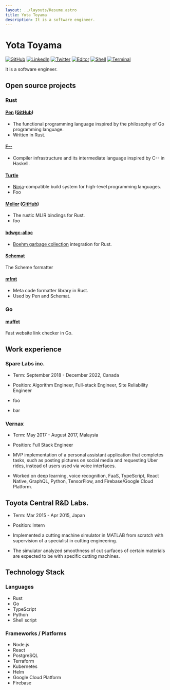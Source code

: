 ```yaml
---
layout: ../layouts/Resume.astro
title: Yota Toyama
description: It is a software engineer.
---
```


# Yota Toyama

[![GitHub](https://img.shields.io/badge/github-raviqqe-red.svg?style=flat-square)](https://github.com/raviqqe)
[![LinkedIn](https://img.shields.io/badge/twitter-raviqqe-blue.svg?style=flat-square)](https://twitter.com/raviqqe)
[![Twitter](https://img.shields.io/badge/twitter-raviqqe-blue.svg?style=flat-square)](https://twitter.com/raviqqe)
[![Editor](https://img.shields.io/badge/editor-neovim-brightgreen.svg?style=flat-square)](https://neovim.io/)
[![Shell](https://img.shields.io/badge/shell-zsh-rebeccapurple.svg?style=flat-square)](https://zsh.sourceforge.io/)
[![Terminal](https://img.shields.io/badge/terminal-alacritty-darkorange.svg?style=flat-square)](https://alacritty.org/)

It is a software engineer.

## Open source projects

### Rust

#### [Pen](https://pen-lang.org) ([GitHub](https://github.com/pen-lang/pen))

- The functional programming language inspired by the philosophy of Go programming language.
- Written in Rust.

#### [F\-\-](https://github.com/raviqqe/fmm)

- Compiler infrastructure and its intermediate language inspired by C-- in Haskell.

#### [Turtle](https://github.com/raviqqe/turtle-build)

- [Ninja](https://ninja-build.org/)-compatible build system for high-level programming languages.
- Foo

#### [Melior](https://raviqqe.github.io/melior/melior/) ([GitHub](https://github.com/raviqqe/melior))

- The rustic MLIR bindings for Rust.
- foo

#### [bdwgc-alloc](https://github.com/raviqqe/bdwgc-alloc)

- [Boehm garbage collection](https://github.com/ivmai/bdwgc) integration for Rust.

#### [Schemat](https://github.com/raviqqe/schemat)

The Scheme formatter

#### [mfmt](https://github.com/raviqqe/mfmt)

- Meta code formatter library in Rust.
- Used by Pen and Schemat.

### Go

#### [muffet](https://github.com/raviqqe/muffet)

Fast website link checker in Go.

## Work experience

### Spare Labs inc.

- Term: September 2018 - December 2022, Canada
- Position: Algorithm Engineer, Full-stack Engineer, Site Reliability Engineer

- foo
- bar

### Vernax

- Term: May 2017 - August 2017, Malaysia
- Position: Full Stack Engineer

- MVP implementation of a personal assistant application that completes tasks, such as posting pictures on social media and requesting Uber rides, instead of users used via voice interfaces.
- Worked on deep learning, voice recognition, FaaS, TypeScript, React Native, GraphQL, Python, TensorFlow, and Firebase/Google Cloud Platform.

## Toyota Central R&D Labs.

- Term: Mar 2015 - Apr 2015, Japan
- Position: Intern

- Implemented a cutting machine simulator in MATLAB from scratch with supervision of a specialist in cutting engineering.
- The simulator analyzed smoothness of cut surfaces of certain materials are expected to be with specific cutting machines.

## Technology Stack

### Languages

- Rust
- Go
- TypeScript
- Python
- Shell script

### Frameworks / Platforms

- Node.js
- React
- PostgreSQL
- Terraform
- Kubernetes
- Helm
- Google Cloud Platform
- Firebase
